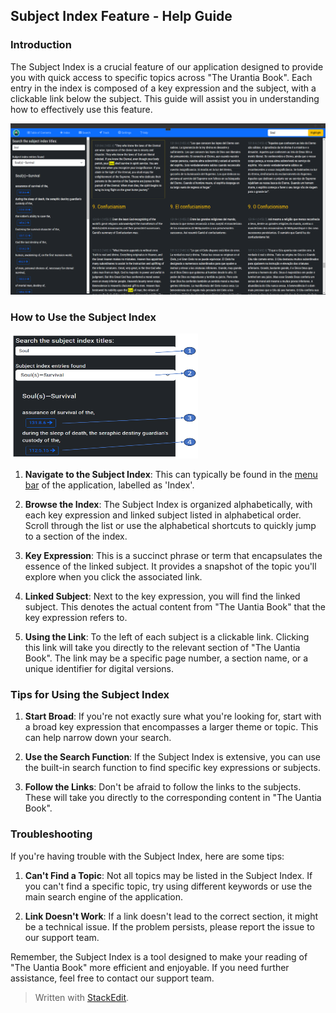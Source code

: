 ## Subject Index Feature - Help Guide

### Introduction

The Subject Index is a crucial feature of our application designed to provide you with quick access to specific topics across "The Urantia Book". Each entry in the index is composed of a key expression and the subject, with a clickable link below the subject. This guide will assist you in understanding how to effectively use this feature.

![The subjec index](images/Index.png)

### How to Use the Subject Index

<img src="images/Index01.png" alt="Index contents" width="300" height="200" />

1.  **Navigate to the Subject Index**: This can typically be found in the [menu bar](menubar.md) of the application, labelled as 'Index'.
    
2.  **Browse the Index**: The Subject Index is organized alphabetically, with each key expression and linked subject listed in alphabetical order. Scroll through the list or use the alphabetical shortcuts to quickly jump to a section of the index.
    
3.  **Key Expression**: This is a succinct phrase or term that encapsulates the essence of the linked subject. It provides a snapshot of the topic you'll explore when you click the associated link.
    
4.  **Linked Subject**: Next to the key expression, you will find the linked subject. This denotes the actual content from "The Uantia Book" that the key expression refers to.
    
5.  **Using the Link**: To the left of each subject is a clickable link. Clicking this link will take you directly to the relevant section of "The Uantia Book". The link may be a specific page number, a section name, or a unique identifier for digital versions.
    

### Tips for Using the Subject Index

1.  **Start Broad**: If you're not exactly sure what you're looking for, start with a broad key expression that encompasses a larger theme or topic. This can help narrow down your search.
    
2.  **Use the Search Function**: If the Subject Index is extensive, you can use the built-in search function to find specific key expressions or subjects.
    
3.  **Follow the Links**: Don't be afraid to follow the links to the subjects. These will take you directly to the corresponding content in "The Uantia Book".
    

### Troubleshooting

If you're having trouble with the Subject Index, here are some tips:

1.  **Can't Find a Topic**: Not all topics may be listed in the Subject Index. If you can't find a specific topic, try using different keywords or use the main search engine of the application.
    
2.  **Link Doesn't Work**: If a link doesn't lead to the correct section, it might be a technical issue. If the problem persists, please report the issue to our support team.
    

Remember, the Subject Index is a tool designed to make your reading of "The Uantia Book" more efficient and enjoyable. If you need further assistance, feel free to contact our support team.

> Written with [StackEdit](https://stackedit.io/).
<!--stackedit_data:
eyJoaXN0b3J5IjpbLTQzNDA0NTM1OCwxNTY0NTI3MzQwLDUxNT
UwNzY5NSwtMTk4NTMxOTc0LDEwNDUzNjc2MzJdfQ==
-->